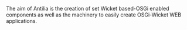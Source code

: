 The aim of Antilia is the creation of set Wicket based-OSGi enabled components as well as the machinery to easily create OSGi-Wicket WEB applications.